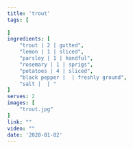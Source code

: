 ```yaml
---
title: 'trout'
tags: [
    
]
ingredients: [
    "trout | 2 | gutted",
    "lemon | 1 | sliced",
    "parsley | 1 | handful",
    "rosemary | 1 | sprigs",
    "potatoes | 4 | sliced",
    "black pepper |  | freshly ground",
    "salt |  | "
]
serves: 2
images: [
    "trout.jpg"
]
link: ""
video: ""
date: '2020-01-02'
---
```


